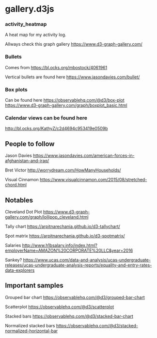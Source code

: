 # gallery.d3js

### activity_heatmap

A heat map for my activity log. 

Allways check this graph gallery
https://www.d3-graph-gallery.com/


### Bullets 

Comes from
https://bl.ocks.org/mbostock/4061961

Vertical bullets are found here
https://www.jasondavies.com/bullet/


### Box plots 
Can be found here
https://observablehq.com/@d3/box-plot
https://www.d3-graph-gallery.com/graph/boxplot_basic.html


### Calendar views can be found here
http://bl.ocks.org/KathyZ/c2d4694c953419e0509b



## People to follow

Jason Davies
https://www.jasondavies.com/american-forces-in-afghanistan-and-iraq/

Bret Victor
http://worrydream.com/HowManyHouseholds/


Visual Cinnamon
https://www.visualcinnamon.com/2015/08/stretched-chord.html

## Notables
Cleveland Dot Plot
https://www.d3-graph-gallery.com/graph/lollipop_cleveland.html


Tally chart
https://arpitnarechania.github.io/d3-tallychart/

Spot matrix
https://arpitnarechania.github.io/d3-spotmatrix/

Salaries
http://www.h1bsalary.info/index.html?employerName=AMAZON%20CORPORATE%20LLC&year=2016

Sankey? 
https://www.ucas.com/data-and-analysis/ucas-undergraduate-releases/ucas-undergraduate-analysis-reports/equality-and-entry-rates-data-explorers

## Important samples
Grouped bar chart
https://observablehq.com/@d3/grouped-bar-chart

Scatterplot
https://observablehq.com/@d3/scatterplot

Stacked bars
https://observablehq.com/@d3/stacked-bar-chart

Normalized stacked bars
https://observablehq.com/@d3/stacked-normalized-horizontal-bar